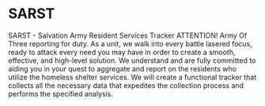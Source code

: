 # SARST
SARST - Salvation Army Resident Services Tracker
ATTENTION! Army Of Three reporting for duty. As a unit, we walk into every battle lasered focus, ready to attack every need you may have in order to create a smooth, effective, and high-level solution. We understand and are fully committed to aiding you in your quest to aggregate and report on the residents who utilize the homeless shelter services. We will create a functional tracker that collects all the necessary data that expedites the collection process and performs the specified analysis.
